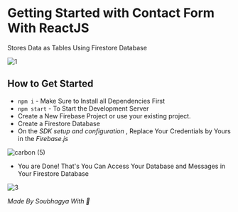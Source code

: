 # Getting Started with Contact Form With ReactJS
Stores Data as Tables Using Firestore Database

![1](https://user-images.githubusercontent.com/40286304/126031475-f9096230-0a80-41a2-9bcd-246c7f0ca144.jpg)

## How to Get Started

 - `npm i` - Make Sure to Install all Dependencies First
 - `npm start` - To Start the Development Server
 - Create a New Firebase Project or use your existing project. 
 - Create a Firestore Database
 - On the *SDK setup and configuration* , Replace Your Credentials by Yours in the *Firebase.js*
 
 ![carbon (5)](https://user-images.githubusercontent.com/40286304/126031815-7807de57-02ba-47b6-a36f-e5b0ab617f1f.png)

 - You are Done! That's You Can Access Your Database and Messages in Your Firestore Database

![3](https://user-images.githubusercontent.com/40286304/126031850-524523c9-4f64-4efd-ab39-e62fedc29d20.jpg)


*Made By Soubhagya With 💖*
